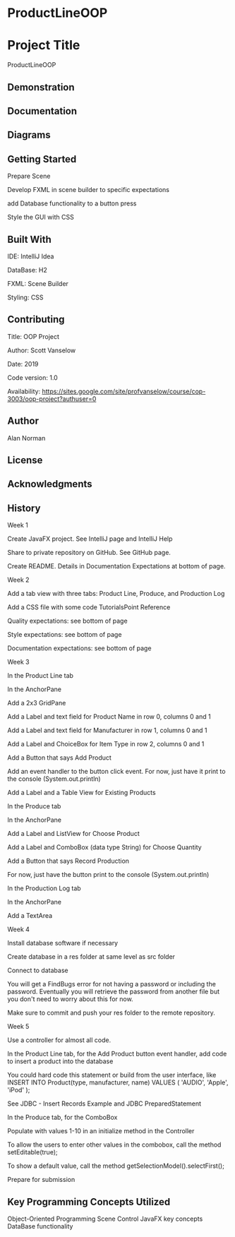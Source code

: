# ProductLineOOP

# Project Title

ProductLineOOP


## Demonstration


## Documentation


## Diagrams


## Getting Started
Prepare Scene

Develop FXML in scene builder to specific expectations

add Database functionality to a button press

Style the GUI with CSS



## Built With
IDE: IntelliJ Idea

DataBase: H2

FXML: Scene Builder

Styling: CSS



## Contributing
Title: OOP Project

Author: Scott Vanselow

Date: 2019

Code version: 1.0

Availability: https://sites.google.com/site/profvanselow/course/cop-3003/oop-project?authuser=0


## Author
Alan Norman


## License


## Acknowledgments


## History
Week 1

Create JavaFX project. See IntelliJ page and IntelliJ Help

Share to private repository on GitHub. See GitHub page.

Create README. Details in Documentation Expectations at bottom of page. 

Week 2

Add a tab view with three tabs: Product Line, Produce, and Production Log

Add a CSS file with some code TutorialsPoint Reference

Quality expectations: see bottom of page

Style expectations: see bottom of page

Documentation expectations: see bottom of page

Week 3

In the Product Line tab

In the AnchorPane

Add a 2x3 GridPane

Add a Label and text field for Product Name in row 0, columns 0 and 1

Add a Label and text field for Manufacturer in row 1, columns 0 and 1

Add a Label and ChoiceBox for Item Type in row 2, columns 0 and 1

Add a Button that says Add Product

Add an event handler to the button click event. For now, just have it print to the console (System.out.println)

Add a Label and a Table View for Existing Products

In the Produce tab

In the AnchorPane

Add a Label and ListView for Choose Product

Add a Label and ComboBox (data type String) for Choose Quantity

Add a Button that says Record Production

For now, just have the button print to the console (System.out.println)

In the Production Log tab

In the AnchorPane

Add a TextArea

Week 4

Install database software if necessary

Create database in a res folder at same level as src folder

Connect to database 

You will get a FindBugs error for not having a password or including the password. Eventually you will retrieve the password from another file but you don't need to worry about this for now. 

Make sure to commit and push your res folder to the remote repository.

Week 5

Use a controller for almost all code. 

In the Product Line tab, for the Add Product button event handler, add code to insert a product into the database

You could hard code this statement or build from the user interface, like INSERT INTO Product(type, manufacturer, name) VALUES ( 'AUDIO', 'Apple', 'iPod' );

See JDBC - Insert Records Example and JDBC PreparedStatement

In the Produce tab, for the ComboBox

Populate with values 1-10 in an initialize method in the Controller

To allow the users to enter other values in the combobox, call the method setEditable(true);

To show a default value, call the method getSelectionModel().selectFirst();

Prepare for submission 


## Key Programming Concepts Utilized
Object-Oriented Programming
Scene Control
JavaFX key concepts
DataBase functionality
